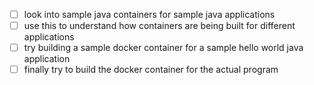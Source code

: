 - [ ] look into sample java containers for sample java applications
- [ ] use this to understand how containers are being built for different applications
- [ ] try building a sample docker container for a sample hello world java application
- [ ] finally try to build the docker container for the actual program